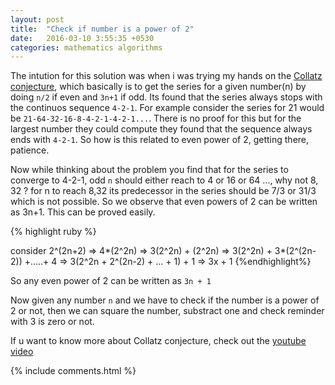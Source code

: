 ```yaml
---
layout: post
title:  "Check if number is a power of 2"
date:   2016-03-10 3:55:35 +0530
categories: mathematics algorithms
---
```

The intution for this solution was when i was trying my hands on the [Collatz conjecture][collatz-conjecture-wiki], which basically is to get the series for a given number(n) by doing `n/2` if even and `3n+1` if odd. Its found that the series always stops with the continuos sequence `4-2-1`. For example consider the series for 21 would be `21-64-32-16-8-4-2-1-4-2-1...`. There is no proof for this but for the largest number they could compute they found that the sequence always ends with `4-2-1`. So how is this related to even power of 2, getting there, patience.

Now while thinking about the problem you find that for the series to converge to 4-2-1, odd `n` should either reach to 4 or 16 or 64 ..., why not 8, 32 ? for n to reach 8,32 its predecessor in the series should be 7/3 or 31/3 which is not possible. So we observe that even powers of 2 can be written as 3n+1. This can be proved easily.

{% highlight ruby %}

consider 2^(2n+2)
=> 4*(2^2n)
=> 3(2^2n) + (2^2n)
=> 3(2^2n) + 3*(2^(2n-2)) +.....+ 4
=> 3(2^2n + 2^(2n-2) + ... + 1) + 1
=> 3x + 1
{%endhighlight%}

So any even power of 2 can be written as `3n + 1`

Now given any number `n` and we have to check if the number is a power of 2 or not, then we can square the number, substract one and check reminder with 3 is zero or not.

If u want to know more about Collatz conjecture, check out the [youtube video][collatz-conjecture-youtube]

[collatz-conjecture-wiki]: https://en.wikipedia.org/wiki/Collatz_conjecture
[collatz-conjecture-youtube]: https://www.youtube.com/watch?v=m4CjXk_b8zo

{% include comments.html %}
